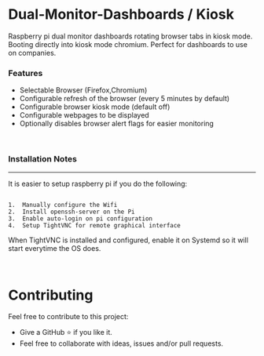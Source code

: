 # Dual-Monitor-Dashboards / Kiosk

Raspberry pi dual monitor dashboards rotating browser tabs in kiosk mode. Booting directly into kiosk mode chromium. Perfect for dashboards to use on companies. 


### Features


* Selectable Browser (Firefox,Chromium)
* Configurable refresh of the browser (every 5 minutes by default)
* Configurable browser kiosk mode (default off)
* Configurable webpages to be displayed
* Optionally disables browser alert flags for easier monitoring

<br>

### Installation Notes
___

It is easier to setup raspberry pi if you do the following:

```

1.  Manually configure the Wifi
2.  Install openssh-server on the Pi
3.  Enable auto-login on pi configuration
4.  Setup TightVNC for remote graphical interface

```
When TightVNC is installed and configured, enable it on Systemd so it will start everytime the OS does.

<br>

# Contributing

Feel free to contribute to this project:

* Give a GitHub ⭐ if you like it.
* Feel free to collaborate with ideas, issues and/or pull requests.
